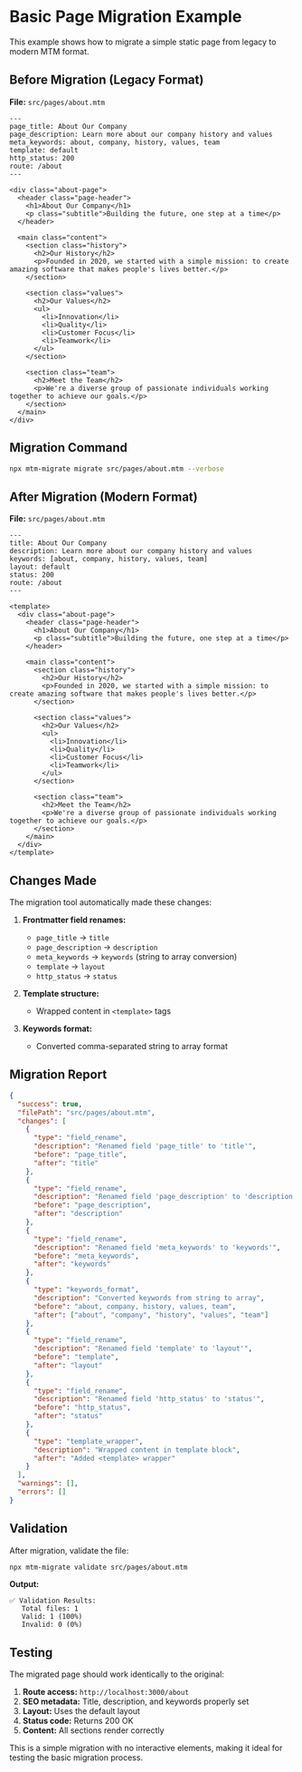 # Basic Page Migration Example

This example shows how to migrate a simple static page from legacy to modern MTM format.

## Before Migration (Legacy Format)

**File:** `src/pages/about.mtm`

```mtm
---
page_title: About Our Company
page_description: Learn more about our company history and values
meta_keywords: about, company, history, values, team
template: default
http_status: 200
route: /about
---

<div class="about-page">
  <header class="page-header">
    <h1>About Our Company</h1>
    <p class="subtitle">Building the future, one step at a time</p>
  </header>

  <main class="content">
    <section class="history">
      <h2>Our History</h2>
      <p>Founded in 2020, we started with a simple mission: to create amazing software that makes people's lives better.</p>
    </section>

    <section class="values">
      <h2>Our Values</h2>
      <ul>
        <li>Innovation</li>
        <li>Quality</li>
        <li>Customer Focus</li>
        <li>Teamwork</li>
      </ul>
    </section>

    <section class="team">
      <h2>Meet the Team</h2>
      <p>We're a diverse group of passionate individuals working together to achieve our goals.</p>
    </section>
  </main>
</div>
```

## Migration Command

```bash
npx mtm-migrate migrate src/pages/about.mtm --verbose
```

## After Migration (Modern Format)

**File:** `src/pages/about.mtm`

```mtm
---
title: About Our Company
description: Learn more about our company history and values
keywords: [about, company, history, values, team]
layout: default
status: 200
route: /about
---

<template>
  <div class="about-page">
    <header class="page-header">
      <h1>About Our Company</h1>
      <p class="subtitle">Building the future, one step at a time</p>
    </header>

    <main class="content">
      <section class="history">
        <h2>Our History</h2>
        <p>Founded in 2020, we started with a simple mission: to create amazing software that makes people's lives better.</p>
      </section>

      <section class="values">
        <h2>Our Values</h2>
        <ul>
          <li>Innovation</li>
          <li>Quality</li>
          <li>Customer Focus</li>
          <li>Teamwork</li>
        </ul>
      </section>

      <section class="team">
        <h2>Meet the Team</h2>
        <p>We're a diverse group of passionate individuals working together to achieve our goals.</p>
      </section>
    </main>
  </div>
</template>
```

## Changes Made

The migration tool automatically made these changes:

1. **Frontmatter field renames:**

   - `page_title` → `title`
   - `page_description` → `description`
   - `meta_keywords` → `keywords` (string to array conversion)
   - `template` → `layout`
   - `http_status` → `status`

2. **Template structure:**

   - Wrapped content in `<template>` tags

3. **Keywords format:**
   - Converted comma-separated string to array format

## Migration Report

```json
{
  "success": true,
  "filePath": "src/pages/about.mtm",
  "changes": [
    {
      "type": "field_rename",
      "description": "Renamed field 'page_title' to 'title'",
      "before": "page_title",
      "after": "title"
    },
    {
      "type": "field_rename",
      "description": "Renamed field 'page_description' to 'description'",
      "before": "page_description",
      "after": "description"
    },
    {
      "type": "field_rename",
      "description": "Renamed field 'meta_keywords' to 'keywords'",
      "before": "meta_keywords",
      "after": "keywords"
    },
    {
      "type": "keywords_format",
      "description": "Converted keywords from string to array",
      "before": "about, company, history, values, team",
      "after": ["about", "company", "history", "values", "team"]
    },
    {
      "type": "field_rename",
      "description": "Renamed field 'template' to 'layout'",
      "before": "template",
      "after": "layout"
    },
    {
      "type": "field_rename",
      "description": "Renamed field 'http_status' to 'status'",
      "before": "http_status",
      "after": "status"
    },
    {
      "type": "template_wrapper",
      "description": "Wrapped content in template block",
      "after": "Added <template> wrapper"
    }
  ],
  "warnings": [],
  "errors": []
}
```

## Validation

After migration, validate the file:

```bash
npx mtm-migrate validate src/pages/about.mtm
```

**Output:**

```
✅ Validation Results:
   Total files: 1
   Valid: 1 (100%)
   Invalid: 0 (0%)
```

## Testing

The migrated page should work identically to the original:

1. **Route access:** `http://localhost:3000/about`
2. **SEO metadata:** Title, description, and keywords properly set
3. **Layout:** Uses the default layout
4. **Status code:** Returns 200 OK
5. **Content:** All sections render correctly

This is a simple migration with no interactive elements, making it ideal for testing the basic migration process.
